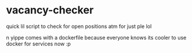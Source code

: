 # vacancy-checker
quick lil script to check for open positions atm for just ple lol

n yippe comes with a dockerfile because everyone knows its cooler to use docker for services now :p